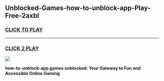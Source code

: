 
## Unblocked-Games-how-to-unblock-app-Play-Free-2axbl
<h3>
<a href="https://premium76.site?title=how-to-unblock-app&ref=18A1">CLICK TO PLAY</a></h3>
<hr>

<h3>
<a href="https://premium76.site?title=how-to-unblock-app&ref=18A1">CLICK 2 PLAY</a>
  
</h3>

<a href="https://premium76.site?title=how-to-unblock-app&ref=18A1"><img src="https://clearcache.store/games.png"></a>


**how-to-unblock-app games unblocked: Your Gateway to Fun and Accessible Online Gaming**
